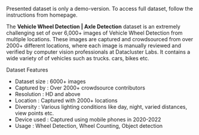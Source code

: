 Presented dataset is only a demo-version. To access full dataset, follow the instructions from homepage.

The **Vehicle Wheel Detection | Axle Detection** dataset is an extremely challenging set of over 6,000+ images of Vehicle Wheel Detection from multiple locations. These images are captured and crowdsourced from over 2000+ different locations, where each image is manually reviewed and verified by computer vision professionals at Datacluster Labs. It contains a wide variety of of vehicles such as trucks. cars, bikes etc.

Dataset Features
* Dataset size : 6000+ images
* Captured by : Over 2000+ crowdsource contributors
* Resolution : HD and above
* Location : Captured with 2000+ locations
* Diversity : Various lighting conditions like day, night, varied distances, view points etc.
* Device used : Captured using mobile phones in 2020-2022
* Usage : Wheel Detection, Wheel Counting, Object detection